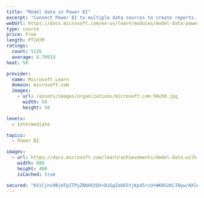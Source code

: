 ```yaml
---
title: "Model data in Power BI"
excerpt: "Connect Power BI to multiple data sources to create reports. Define the relationship between your data sources."
webUrl: https://docs.microsoft.com/en-us/learn/modules/model-data-power-bi/
type: course
price: Free
length: PT1H7M
ratings:
  count: 5226
  average: 4.70819
heat: 58

provider:
  name: Microsoft Learn
  domain: microsoft.com
  images:
    - url: /assets/images/organizations/microsoft.com-50x50.jpg
      width: 50
      height: 50

levels:
  - Intermediate

topics:
  - Power BI

images:
  - url: https://docs.microsoft.com/learn/achievements/model-data-with-power-bi-desktop-social.png
    width: 800
    height: 400
    isCached: true

secured: "KXiCjnv9BjmTpITPyZNbHStQX+8zGgZab65tjKp45rcU+WK0GzKLTHyw/AXlAGxuMv+DdnehpiA2LJ5GGdMb/uGLwbZm/uUOAaWBGXvVQapaL1BZilxPNi7cY9VZhoPYKTEAbeW2zDE+AjP5AIb3PKNEKkvEYNvlquQTbT/dWg17Ro0ZDQgh2F91AGxMM8B8zhUM1YXignszkQduvXI1rBJ2QmOmge1YRtuythQD4ube23L5aNGLG60Nz7haZ+RtvCU+ZecM7T8S1RS9wXmGu1CBoe/9dq/dyy5Hx/PA1UWlEXwhpXKIWdDEtbgm7x2acN1aKFz7eF9R+OMpBjfOZoavIc+oCAqVrNqZxtB/hdRpUI3edZwv8Igmq2QGLEWD6LEaLG4a82FmtVgj08rGsiGwzdcxLCdG69r3vduSPnU=;rKqBIQ5C9OtAdgSYIDJ77g=="
---
```


